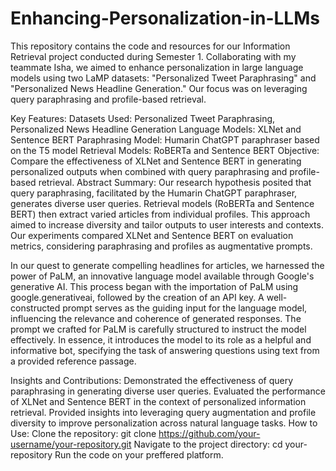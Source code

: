# Enhancing-Personalization-in-LLMs
This repository contains the code and resources for our Information Retrieval project conducted during Semester 1. Collaborating with my teammate Isha, we aimed to enhance personalization in large language models using two LaMP datasets: "Personalized Tweet Paraphrasing" and "Personalized News Headline Generation." Our focus was on leveraging query paraphrasing and profile-based retrieval.

Key Features:
Datasets Used: Personalized Tweet Paraphrasing, Personalized News Headline Generation
Language Models: XLNet and Sentence BERT
Paraphrasing Model: Humarin ChatGPT paraphraser based on the T5 model
Retrieval Models: RoBERTa and Sentence BERT
Objective: Compare the effectiveness of XLNet and Sentence BERT in generating personalized outputs when combined with query paraphrasing and profile-based retrieval.
Abstract Summary:
Our research hypothesis posited that query paraphrasing, facilitated by the Humarin ChatGPT paraphraser, generates diverse user queries. Retrieval models (RoBERTa and Sentence BERT) then extract varied articles from individual profiles. This approach aimed to increase diversity and tailor outputs to user interests and contexts. Our experiments compared XLNet and Sentence BERT on evaluation metrics, considering paraphrasing and profiles as augmentative prompts.

In our quest to generate compelling headlines for articles, we harnessed the power of PaLM, an innovative language model available through Google's generative AI. This process began with the importation of PaLM using google.generativeai, followed by the creation of an API key. A well-constructed prompt serves as the guiding input for the language model, influencing the relevance and coherence of generated responses. The prompt we crafted for PaLM  is carefully structured to instruct the model effectively. In essence, it introduces the model to its role as a helpful and informative bot, specifying the task of answering questions using text from a provided reference passage.


Insights and Contributions:
Demonstrated the effectiveness of query paraphrasing in generating diverse user queries.
Evaluated the performance of XLNet and Sentence BERT in the context of personalized information retrieval.
Provided insights into leveraging query augmentation and profile diversity to improve personalization across natural language tasks.
How to Use:
Clone the repository: git clone https://github.com/your-username/your-repository.git
Navigate to the project directory: cd your-repository
Run the code on your preffered platform.
